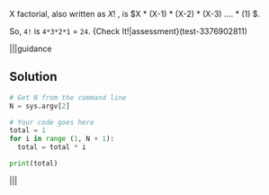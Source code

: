X factorial, also written as $X!$ , is $X * (X-1) * (X-2) * (X-3) .... * (1) $.

So, `4!` is `4*3*2*1` = `24`.
{Check It!|assessment}(test-3376902811)

|||guidance
## Solution

```python
# Get N from the command line
N = sys.argv[2]

# Your code goes here
total = 1
for i in range (1, N + 1):
  total = total * i 

print(total)
```

|||

